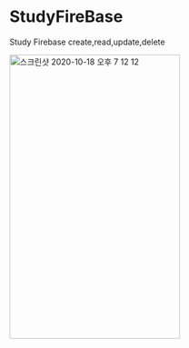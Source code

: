 # StudyFireBase

Study Firebase create,read,update,delete

<img src="376" alt="스크린샷 2020-10-18 오후 7 12 12" src="https://user-images.githubusercontent.com/40783589/96364488-e376ed80-1175-11eb-9f7a-7f333be47b37.png" width="300" height="500">
